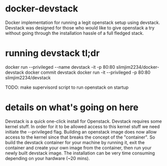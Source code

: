 # docker-devstack
Docker implementation for running a legit openstack setup using devstack.  Devstack was designed for those who would like to give openstack a try without going through the installation hassle of a full fledged stack.

# running devstack tl;dr

docker run --privileged --name devstack -it -p 80:80 slimjim2234/docker-devstack
docker commit <container id> devstack
docker run -it --privileged -p 80:80 slimjim2234/devstack

TODO: make supervisord script to run openstack on startup 

# details on what's going on here
Devstack is a quick one-click install for Openstack.  Devstack requires some kernel stuff.  In order for it to be allowed access to this kernel stuff we need initiate the --privileged flag.  Building an openstack image does now allow access to the kernel since that breaks the concept of the "container".  So build the devstack container for your machine by running it, exit the container and create your own image from the container, then run your newly built devstack image.
The installation can be very time consuming depending on your hardware (~20 mins).
